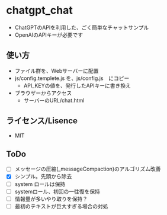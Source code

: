 # chatgpt_chat

- ChatGPTのAPIを利用した、ごく簡単なチャットサンプル
- OpenAIのAPIキーが必要です


## 使い方

- ファイル群を、Webサーバーに配置
- js/config.templete.js を、js/config.js　にコピー
  - API_KEYの値を、発行したAPIキーに書き換え
- ブラウザーからアクセス
  - サーバーのURL/chat.html


## ライセンス/Lisence

- MIT


## ToDo

- [ ] メッセージの圧縮(_messageCompaction)のアルゴリズム改善
 - [x] シンプル。先頭から除去
 - [ ] system ロールは保持
 - [ ] systemロール、初回の一往復を保持
 - [ ] 情報量が多いやり取りを保持？ 
- [ ] 最初のテキストが巨大すぎる場合の対処
